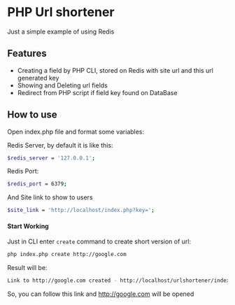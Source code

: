 # PHP Url shortener
Just a simple example of using Redis
## Features
- Creating a field by PHP CLI, stored on Redis with site url and this url generated key
- Showing and Deleting url fields
- Redirect from PHP script if field key found on DataBase

## How to use

Open index.php file and format some variables:

Redis Server, by default it is like this:
```sh
$redis_server = '127.0.0.1';
```
Redis Port:
```sh
$redis_port = 6379;
```
And Site link to show to users
```sh
$site_link = 'http://localhost/index.php?key=';
```

#### Start Working

Just in CLI enter `create` command to create short version of url:

```sh
php index.php create http://google.com
```

Result will be:

```sh
Link to http://google.com created - http://localhost/urlshortener/index.php?key=ff7dd6cbe3031c5c
```

So, you can follow this link and http://google.com will be opened